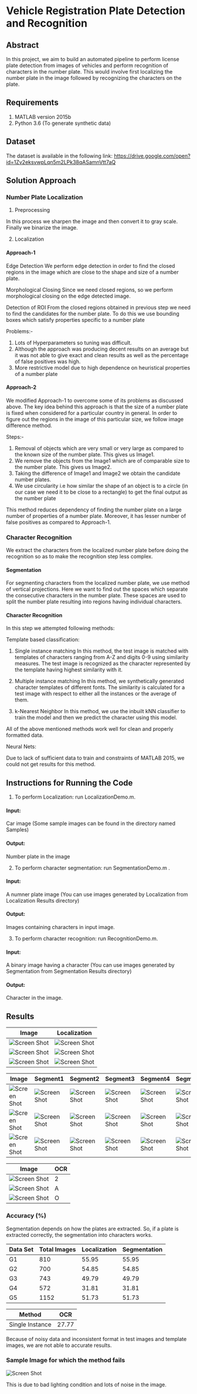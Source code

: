 # Vehicle Registration Plate Detection and Recognition

## Abstract


In this project, we aim to build an automated pipeline to perform license plate detection from images of vehicles and perform recognition of characters in the number plate. This would involve first localizing the number plate in the image followed by recognizing the characters on the plate.

## Requirements

1. MATLAB version 2015b
2. Python 3.6 (To generate synthetic data)


## Dataset

The dataset is available in the following link:
https://drive.google.com/open?id=1Zv2eksvwpLqn5m2LPk38qASamnVtt7aQ


## Solution Approach

### Number Plate Localization

1. Preprocessing

In this process we sharpen the image and then convert it to gray scale. Finally we binarize the image.

2. Localization

#### Approach-1

Edge Detection We perform edge detection in order to find the closed regions in the image which are close to the shape and size of a number plate.

Morphological Closing Since we need closed regions, so we perform morphological closing on the edge detected image.

Detection of ROI From the closed regions obtained in previous step we need to find the candidates for the number plate. To do this we use bounding boxes which satisfy properties specific to a number plate

Problems:- 
1. Lots of Hyperparameters so tuning was difficult.
2. Although the approach was producing decent results on an average but it was not able to give exact and clean results as well as the percentage of false positives was high.
3. More restrictive model due to high dependence on heuristical properties of a number plate

#### Approach-2

We modified Approach-1 to overcome some of its problems as discussed above. The key idea behind this approach is that the size of a number plate is fixed when considered for a particular country in general. In order to figure out the regions in the image of this particular size, we follow image difference method.

Steps:- 
1. Removal of objects which are very small or very large as compared to the known size of the number plate. This gives us Image1.
2. We remove the objects from the Image1 which are of comparable size to the number plate. This gives us Image2. 
3. Taking the difference of Image1 and Image2 we obtain the candidate number plates. 
4. We use circularity i.e how similar the shape of an object is to a circle (in our case we need it to be close to a rectangle) to get the final output as the number plate

This method reduces dependency of finding the number plate on a large number of properties of a number plate. Moreover, it has lesser number of false positives as compared to Approach-1.

### Character Recognition

We extract the characters from the localized number plate before doing the recognition so as to make the recognition step less complex.

#### Segmentation 
For segmenting characters from the localized number plate, we use method of vertical projections. Here we want to find out the spaces which separate the consecutive characters in the number plate. These spaces are used to split the number plate resulting into regions having individual characters.

#### Character Recognition 
In this step we attempted following methods: 

Template based classification:

1. Single instance matching In this method, the test image is matched with templates of characters ranging from A-Z and digits 0-9 using similarity measures. The test image is recognized as the character represented by the template having highest similarity with it.

2. Multiple instance matching In this method, we synthetically generated character templates of different fonts. The similarity is calculated for a test image with respect to either all the instances or the average of them.

3. k-Nearest Neighbor In this method, we use the inbuilt kNN classifier to train the model and then we predict the character using this model.

All of the above mentioned methods work well for clean and properly formatted data.

Neural Nets:

Due to lack of sufficient data to train and constraints of MATLAB 2015, we could not get results for this method.

## Instructions for Running the Code
1. To perform Localization: run LocalizationDemo.m. 

#### Input: 
Car image (Some sample images can be found in the directory named Samples)
#### Output:
Number plate in the image

2. To perform character segmentation: run SegmentationDemo.m . 

#### Input:
A numner plate image (You can use images generated by Localization from Localization Results directory)
#### Output:
Images containing characters in input image.

3. To perform character recognition: run RecognitionDemo.m. 

#### Input:
A binary image having a character (You can use images generated by Segmentation from Segmentation Results directory)
#### Output:
Character in the image.


## Results

Image | Localization
--- | ---  
![Screen Shot](https://github.com/bhatsukanya/Number-Plate-Detection-and-Recognition/blob/master/Samples/G1%20(5).jpg)  | ![Screen Shot](https://github.com/bhatsukanya/Number-Plate-Detection-and-Recognition/blob/master/Localization%20Results/G1%20(5).jpg)
![Screen Shot](https://github.com/bhatsukanya/Number-Plate-Detection-and-Recognition/blob/master/Samples/G2%20(163).jpg) | ![Screen Shot](https://github.com/bhatsukanya/Number-Plate-Detection-and-Recognition/blob/master/Localization%20Results/G2%20(163)_1.jpg)
![Screen Shot](https://github.com/bhatsukanya/Number-Plate-Detection-and-Recognition/blob/master/Samples/G2%20(164).jpg) | ![Screen Shot](https://github.com/bhatsukanya/Number-Plate-Detection-and-Recognition/blob/master/Localization%20Results/G2%20(164)_1.jpg)


Image | Segment1 | Segment2 | Segment3 | Segment4 | Segment5 | Segment6
--- | --- | --- | --- | --- | --- | ---
![Screen Shot](https://github.com/bhatsukanya/Number-Plate-Detection-and-Recognition/blob/master/Localization%20Results/G1%20(5).jpg) | ![Screen Shot](https://github.com/bhatsukanya/Number-Plate-Detection-and-Recognition/blob/master/Segmentation%20Results/G1%20(5)/1.jpg) | ![Screen Shot](https://github.com/bhatsukanya/Number-Plate-Detection-and-Recognition/blob/master/Segmentation%20Results/G1%20(5)/3.jpg) | ![Screen Shot](https://github.com/bhatsukanya/Number-Plate-Detection-and-Recognition/blob/master/Segmentation%20Results/G1%20(5)/4.jpg) | ![Screen Shot](https://github.com/bhatsukanya/Number-Plate-Detection-and-Recognition/blob/master/Segmentation%20Results/G1%20(5)/5.jpg) | ![Screen Shot](https://github.com/bhatsukanya/Number-Plate-Detection-and-Recognition/blob/master/Segmentation%20Results/G1%20(5)/6.jpg) | ![Screen Shot](https://github.com/bhatsukanya/Number-Plate-Detection-and-Recognition/blob/master/Segmentation%20Results/G1%20(5)/7.jpg)
![Screen Shot](https://github.com/bhatsukanya/Number-Plate-Detection-and-Recognition/blob/master/Localization%20Results/G2%20(163)_1.jpg) | ![Screen Shot](https://github.com/bhatsukanya/Number-Plate-Detection-and-Recognition/blob/master/Segmentation%20Results/G2%20(163)_1/1.jpg) | ![Screen Shot](https://github.com/bhatsukanya/Number-Plate-Detection-and-Recognition/blob/master/Segmentation%20Results/G2%20(163)_1/2.jpg) | ![Screen Shot](https://github.com/bhatsukanya/Number-Plate-Detection-and-Recognition/blob/master/Segmentation%20Results/G2%20(163)_1/3.jpg) | ![Screen Shot](https://github.com/bhatsukanya/Number-Plate-Detection-and-Recognition/blob/master/Segmentation%20Results/G2%20(163)_1/4.jpg) | ![Screen Shot](https://github.com/bhatsukanya/Number-Plate-Detection-and-Recognition/blob/master/Segmentation%20Results/G2%20(163)_1/5.jpg) | ![Screen Shot](https://github.com/bhatsukanya/Number-Plate-Detection-and-Recognition/blob/master/Segmentation%20Results/G2%20(163)_1/6.jpg)
![Screen Shot](https://github.com/bhatsukanya/Number-Plate-Detection-and-Recognition/blob/master/Localization%20Results/G2%20(164)_1.jpg) | ![Screen Shot](https://github.com/bhatsukanya/Number-Plate-Detection-and-Recognition/blob/master/Segmentation%20Results/G2%20(164)_1/1.jpg) | ![Screen Shot](https://github.com/bhatsukanya/Number-Plate-Detection-and-Recognition/blob/master/Segmentation%20Results/G2%20(164)_1/2.jpg) | ![Screen Shot](https://github.com/bhatsukanya/Number-Plate-Detection-and-Recognition/blob/master/Segmentation%20Results/G2%20(164)_1/3.jpg) | ![Screen Shot](https://github.com/bhatsukanya/Number-Plate-Detection-and-Recognition/blob/master/Segmentation%20Results/G2%20(164)_1/4.jpg) | ![Screen Shot](https://github.com/bhatsukanya/Number-Plate-Detection-and-Recognition/blob/master/Segmentation%20Results/G2%20(164)_1/5.jpg) | ![Screen Shot](https://github.com/bhatsukanya/Number-Plate-Detection-and-Recognition/blob/master/Segmentation%20Results/G2%20(164)_1/6.jpg)

Image| OCR
---| ---
![Screen Shot](https://github.com/bhatsukanya/Number-Plate-Detection-and-Recognition/blob/master/Sample%20Characters/2.jpg) | 2
![Screen Shot](https://github.com/bhatsukanya/Number-Plate-Detection-and-Recognition/blob/master/Sample%20Characters/A.jpg) | A
![Screen Shot](https://github.com/bhatsukanya/Number-Plate-Detection-and-Recognition/blob/master/Sample%20Characters/O.jpg) | O


### Accuracy (%)

Segmentation depends on how the plates are extracted. So, if a plate is extracted correctly, the segmentation into characters works.

Data Set | Total Images | Localization | Segmentation 
--- | --- | --- | ---
G1| 810 | 55.95 | 55.95
G2| 700| 54.85 | 54.85
G3| 743  | 49.79 | 49.79
G4| 572 | 31.81 | 31.81
G5| 1152 | 51.73 | 51.73

Method | OCR
--- | ---
Single Instance | 27.77

Because of noisy data and inconsistent format in test images and template images, we are not able to accurate results.

### Sample Image for which the method fails

![Screen Shot](https://github.com/bhatsukanya/Number-Plate-Detection-and-Recognition/blob/master/Samples/G4%20(5).jpg)

This is due to bad lighting condition and lots of noise in the image.

